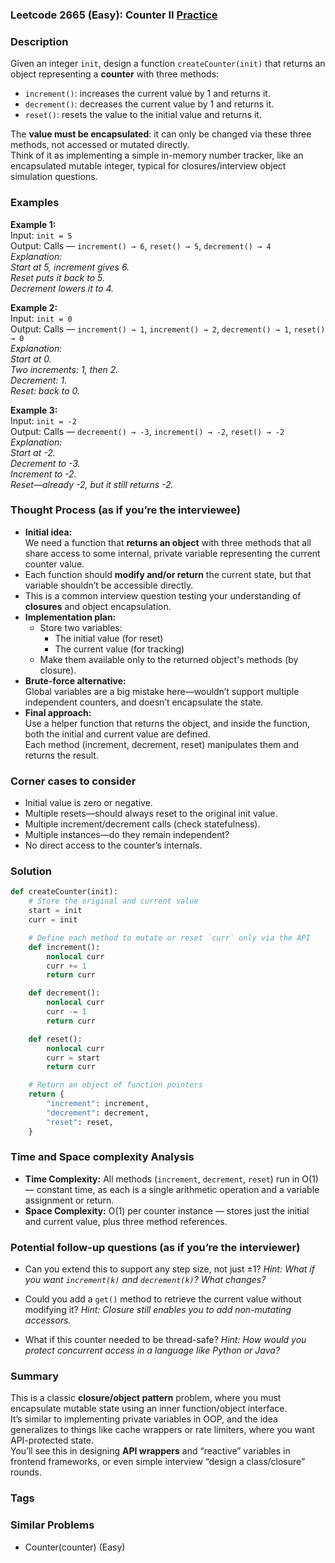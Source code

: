 ### Leetcode 2665 (Easy): Counter II [Practice](https://leetcode.com/problems/counter-ii)

### Description  
Given an integer `init`, design a function `createCounter(init)` that returns an object representing a **counter** with three methods:
- `increment()`: increases the current value by 1 and returns it.
- `decrement()`: decreases the current value by 1 and returns it.
- `reset()`: resets the value to the initial value and returns it.

The **value must be encapsulated**: it can only be changed via these three methods, not accessed or mutated directly.  
Think of it as implementing a simple in-memory number tracker, like an encapsulated mutable integer, typical for closures/interview object simulation questions.

### Examples  

**Example 1:**  
Input: `init = 5`  
Output: Calls — `increment() → 6`, `reset() → 5`, `decrement() → 4`  
*Explanation:  
Start at 5, increment gives 6.  
Reset puts it back to 5.  
Decrement lowers it to 4.*

**Example 2:**  
Input: `init = 0`  
Output: Calls — `increment() → 1`, `increment() → 2`, `decrement() → 1`, `reset() → 0`  
*Explanation:  
Start at 0.  
Two increments: 1, then 2.  
Decrement: 1.  
Reset: back to 0.*

**Example 3:**  
Input: `init = -2`  
Output: Calls — `decrement() → -3`, `increment() → -2`, `reset() → -2`  
*Explanation:  
Start at -2.  
Decrement to -3.  
Increment to -2.  
Reset—already -2, but it still returns -2.*

### Thought Process (as if you’re the interviewee)  
- **Initial idea:**  
  We need a function that **returns an object** with three methods that all share access to some internal, private variable representing the current counter value.
- Each function should **modify and/or return** the current state, but that variable shouldn’t be accessible directly.
- This is a common interview question testing your understanding of **closures** and object encapsulation.
- **Implementation plan:**  
  - Store two variables:
    - The initial value (for reset)
    - The current value (for tracking)
  - Make them available only to the returned object's methods (by closure).  
- **Brute-force alternative:**  
  Global variables are a big mistake here—wouldn’t support multiple independent counters, and doesn’t encapsulate the state.
- **Final approach:**  
  Use a helper function that returns the object, and inside the function, both the initial and current value are defined.  
  Each method (increment, decrement, reset) manipulates them and returns the result.

### Corner cases to consider  
- Initial value is zero or negative.
- Multiple resets—should always reset to the original init value.
- Multiple increment/decrement calls (check statefulness).
- Multiple instances—do they remain independent?
- No direct access to the counter’s internals.

### Solution

```python
def createCounter(init):
    # Store the original and current value
    start = init
    curr = init

    # Define each method to mutate or reset `curr` only via the API
    def increment():
        nonlocal curr
        curr += 1
        return curr

    def decrement():
        nonlocal curr
        curr -= 1
        return curr

    def reset():
        nonlocal curr
        curr = start
        return curr

    # Return an object of function pointers
    return {
        "increment": increment,
        "decrement": decrement,
        "reset": reset,
    }
```

### Time and Space complexity Analysis  

- **Time Complexity:** All methods (`increment`, `decrement`, `reset`) run in O(1) — constant time, as each is a single arithmetic operation and a variable assignment or return.
- **Space Complexity:** O(1) per counter instance — stores just the initial and current value, plus three method references.

### Potential follow-up questions (as if you’re the interviewer)  

- Can you extend this to support any step size, not just ±1?
  *Hint: What if you want `increment(k)` and `decrement(k)`? What changes?*
  
- Could you add a `get()` method to retrieve the current value without modifying it?
  *Hint: Closure still enables you to add non-mutating accessors.*

- What if this counter needed to be thread-safe?
  *Hint: How would you protect concurrent access in a language like Python or Java?*

### Summary
This is a classic **closure/object pattern** problem, where you must encapsulate mutable state using an inner function/object interface.  
It’s similar to implementing private variables in OOP, and the idea generalizes to things like cache wrappers or rate limiters, where you want API-protected state.  
You’ll see this in designing **API wrappers** and “reactive” variables in frontend frameworks, or even simple interview “design a class/closure” rounds.

### Tags

### Similar Problems
- Counter(counter) (Easy)